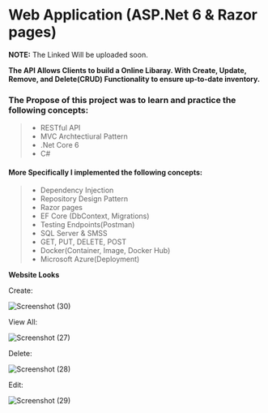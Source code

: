 # Web Application (ASP.Net 6 & Razor pages)

**NOTE:** The Linked Will be uploaded soon.

**The API Allows Clients to build a Online Libaray. With Create, Update, Remove, and Delete(CRUD) Functionality to ensure up-to-date inventory.**

### The Propose of this project was to learn and practice the following concepts:
>- RESTful API
>- MVC Archtectiural Pattern
>- .Net Core 6
>- C#

#### More Specifically I implemented the following concepts:
>- Dependency Injection
>- Repository Design Pattern
>- Razor pages
>- EF Core (DbContext, Migrations)
>- Testing Endpoints(Postman)
>- SQL Server & SMSS
>- GET, PUT, DELETE, POST
>- Docker(Container, Image, Docker Hub)
>- Microsoft Azure(Deployment)

**Website Looks**

Create:

![Screenshot (30)](https://user-images.githubusercontent.com/94885156/169939123-9d0266d0-d827-49bd-a939-21c0d2ce86bc.png)

View All:

![Screenshot (27)](https://user-images.githubusercontent.com/94885156/169939542-9ce816f7-d5f9-432c-9a50-14ce214e70dc.png)

Delete:

![Screenshot (28)](https://user-images.githubusercontent.com/94885156/169939817-5a5e3c7a-4753-4921-a632-afc60a81ed9c.png)

Edit:

![Screenshot (29)](https://user-images.githubusercontent.com/94885156/169939690-5459c268-10f5-4b95-93ad-e37a491cbade.png)

